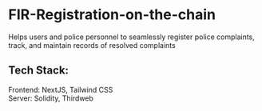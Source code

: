 # FIR-Registration-on-the-chain
Helps users and police personnel to seamlessly register police complaints, track, and maintain records of resolved complaints

## Tech Stack:
Frontend: NextJS, Tailwind CSS<br>
Server: Solidity, Thirdweb 
